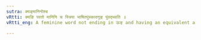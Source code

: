 ```yaml
---
sutra: क्यङ्मानिनोश्च
vRtti: क्यङि परतो मानिनि च स्त्रिया भाषितपुंस्कादनूङ् पुंवद्भवति ॥
vRtti_eng: A feminine word not ending in ऊङ् and having an equivalent and uniform masculine, is changed into masculine before the Denominative क्यङ्, and the affix मानिन् ॥

---
```

